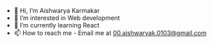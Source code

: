 - 👋 Hi, I’m Aishwarya Karmakar
- 👀 I’m interested in Web development
- 🌱 I’m currently learning React
- 📫 How to reach me - Email me at 00.aishwaryak.0103@gmail.com

<!---
AishK38/AishK38 is a ✨ special ✨ repository because its `README.md` (this file) appears on your GitHub profile.
You can click the Preview link to take a look at your changes.
--->
